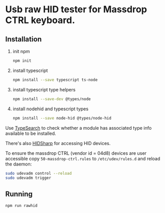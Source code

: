 # Usb raw HID tester for Massdrop CTRL keyboard.

## Installation

1. init npm

    ```bash
    npm init
    ```

2. install typescript

    ```bash
    npm install --save typescript ts-node
    ```

3. install typescript type helpers

    ```bash
    npm install --save-dev @types/node
    ```

4. install nodehid and typescript types

    ```bash
    npm install --save node-hid @types/node-hid
    ```

Use [TypeSearch](https://microsoft.github.io/TypeSearch/) to check whether a module has associated
type info available to be installed.

There's also [HIDSharp](https://www.zer7.com/software/hidsharp) for accessing HID devices.

To ensure the massdrop CTRL (vendor id = 04d8) devices are user accessible copy
`50-massdrop-ctrl.rules` to `/etc/udev/rules.d` and reload the daemon:

```bash
sudo udevadm control --reload
sudo udevadm trigger
```

## Running

```bash
npm run rawhid
```
